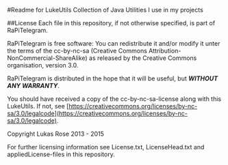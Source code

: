 #Readme for LukeUtils
Collection of Java Utilities I use in my projects

##License
Each file in this repository, if not otherwise specified, is part of RaPiTelegram.

RaPiTelegram is free software: You can redistribute it and/or modify it unter the terms of the cc-by-nc-sa (Creative Commons Attribution-NonCommercial-ShareAlike) as released by the Creative Commons organisation, version 3.0.

RaPiTelegram is distributed in the hope that it will be useful, but **_WITHOUT ANY WARRANTY_**.

You should have received a copy of the cc-by-nc-sa-license along with this LukeUtils. If not, see [https://creativecommons.org/licenses/by-nc-sa/3.0/legalcode](https://creativecommons.org/licenses/by-nc-sa/3.0/legalcode).

Copyright Lukas Rose 2013 - 2015

For further licensing information see License.txt, LicenseHead.txt and appliedLicense-files in this repository.

